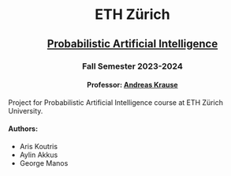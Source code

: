 <div align="center">

# ETH Zürich 
## [Probabilistic Artificial Intelligence](https://las.inf.ethz.ch/teaching/pai-f23)
### Fall Semester 2023-2024
#### Professor: [Andreas Krause](https://las.inf.ethz.ch/krausea)

</div>
Project for Probabilistic Artificial Intelligence course at ETH Zürich University.


#### Authors:
* Aris Koutris
* Aylin Akkus
* George Manos
